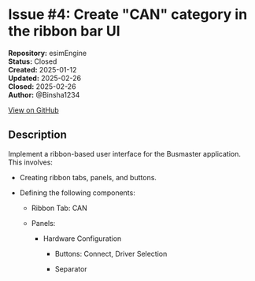 # Issue #4: Create "CAN" category in the ribbon bar UI

**Repository:** esimEngine  
**Status:** Closed  
**Created:** 2025-01-12  
**Updated:** 2025-02-26  
**Closed:** 2025-02-26  
**Author:** @Binsha1234  

[View on GitHub](https://github.com/Simtestlab/esimEngine/issues/4)

## Description

Implement a ribbon-based user interface for the Busmaster application. This involves:
- Creating ribbon tabs, panels, and buttons.
- Defining the following components:
  - Ribbon Tab: CAN
  - Panels:
    - Hardware Configuration
      - Buttons: Connect, Driver Selection
      - Separator
